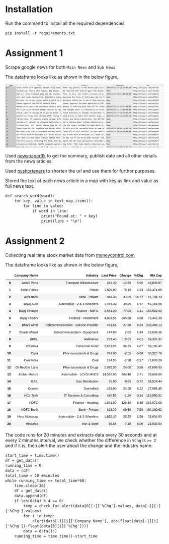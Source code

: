# Installation

Run the command to install all the required dependencies

```
pip install -r requirements.txt
```

# Assignment 1

Scrape google news for both `Main News` and `Sub News`.

The dataframe looks like as shown in the below figure,

![News Dataframe](https://github.com/sharma-kunal/Chattel_Intern_Assignment/blob/master/media/News_df.png)

Used [newspaper3k](https://newspaper.readthedocs.io/en/latest/) to get the summary, publish date and all other details from the news articles.

Used [pyshorteners](https://pypi.org/project/pyshorteners/) to shorten the url and use them for further purposes.

Stored the text of each news article in a map with key as link and value as full news text.

```
def search_word(word):
    for key, value in text_map.items():
        for line in value:
            if word in line:
                print("Found at: " + key)
                print(line + "\n")
```


# Assignment 2

Collecting real time stock market data from [moneycontrol.com](https://www.moneycontrol.com/stocks/marketstats/indexcomp.php?optex=NSE&opttopic=indexcomp&index=9)

The dataframe looks like as shown in the below figure,

![Stock Dataframe](https://github.com/sharma-kunal/Chattel_Intern_Assignment/blob/master/media/Stock_df.png)

The code runs for 20 minutes and extracts data every 30 seconds and at every 2 minutes interval, we check whether the difference in `%Chg` is `>= 2` and if it is, then alert the user about the change and the industry name.

```
start_time = time.time()
df = get_data()
running_time = 0
data = [df]
total_time = 20 #minutes
while running_time <= total_time*60:
    time.sleep(30)
    df = get_data()
    data.append(df)
    if len(data) % 4 == 0:
        temp = check_for_alert(data[0][:]['%Chg'].values, data[-1][:]['%Chg'].values)
        for i in temp:
            alert(data[-1][i]['Company Name'], abs(float(data[-1][i]['%Chg'])-float(data[0][i]['%Chg'])))
        data = data[1:]
    running_time = time.time()-start_time
```

